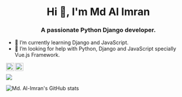 <link rel="stylesheet" href="https://cdn.jsdelivr.net/gh/devicons/devicon@v2.11.0/devicon.min.css">
<h1 align="center">Hi 👋, I'm Md Al Imran</h1>
<h3 align="center">A passionate Python Django developer. </h3>

- 🌱 I’m currently learning Django and JavaScript.
- 🤔 I’m looking for help with Python, Django and JavaScript specially Vue.js Framework.


[<img align="left" alt="Imran | Twitter" width="22px" src="https://cdn.jsdelivr.net/npm/simple-icons@v3/icons/twitter.svg" />](https://twitter.com/imrn0)
[<img align="left" alt="Imran | LinkedIn" width="22px" src="https://cdn.jsdelivr.net/npm/simple-icons@v3/icons/linkedin.svg" />](https://www.linkedin.com/in/imran02)
<br />

<a href="https://github.com/imraan024">
  <img align="center" src="https://github-readme-stats.vercel.app/api/top-langs/?username=imraan024&theme=dark&hide_langs_below=1" />
</a>

![Md. Al-Imran's GitHub stats](https://github-readme-stats.vercel.app/api?username=imraan024&show_icons=true&theme=radical)


